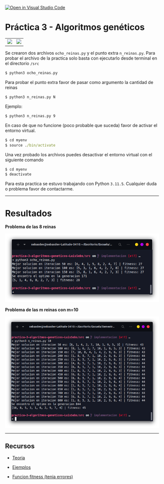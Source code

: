 [![Open in Visual Studio Code](https://classroom.github.com/assets/open-in-vscode-718a45dd9cf7e7f842a935f5ebbe5719a5e09af4491e668f4dbf3b35d5cca122.svg)](https://classroom.github.com/online_ide?assignment_repo_id=11771317&assignment_repo_type=AssignmentRepo)
# Práctica 3 - Algoritmos genéticos

<table>
  <tr>
    <td><img width="300px"src="https://media.giphy.com/media/XxMTS8OOwl59C/giphy.gif"/></a></td>
    <td><img width="300px" src="https://media.giphy.com/media/2vr7Isa1JzI2ngSK93/giphy.gif" /></a></td>
  </tr>
</table>

Se crearon dos archivos `ocho_reinas.py` y el punto extra `n_reinas.py`. Para probar el archivo de la practica solo basta con ejecutarlo desde terminal en el directorio `/src`

```cmd
$ python3 ocho_reinas.py
```

Para probar el punto extra favor de pasar como argumento la cantidad de reinas

```cmd
$ python3 n_reinas.py N
```

Ejemplo: 

```cmd
$ python3 n_reinas.py 9
```

En caso de que no funcione (poco probable que suceda) favor de activar el entorno virtual.

```cmd
$ cd myenv
$ source ./bin/activate
```

Una vez probado los archivos puedes desactivar el entorno virtual con el siguiente comando

```cmd
$ cd myenv
$ deactivate
```

Para esta practica se estuvo trabajando con Python `3.11.5`. Cualquier duda o problema favor de contactarme.

---

# Resultados

**Problema de las 8 reinas**

![ocho reinas](https://raw.githubusercontent.com/LuisSebs/imgs/main/escuela/inteligencia-artificial/practica03/ocho.png)

**Problema de las m reinas con m=10**

![ocho reinas](https://raw.githubusercontent.com/LuisSebs/imgs/main/escuela/inteligencia-artificial/practica03/m.png)

---

## Recursos

- [Teoria](https://www.youtube.com/watch?v=8Ia8Kx1CFXE)

- [Ejemplos](https://www.youtube.com/watch?v=Fgq3xDhRBv8&t=1047s)

- [Funcion fitness (tenia errores)](https://kushalvyas.github.io/gen_8Q.html)





